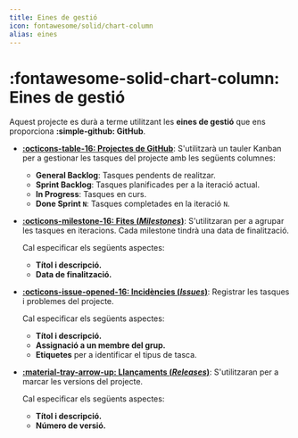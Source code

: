 ```yaml
---
title: Eines de gestió
icon: fontawesome/solid/chart-column
alias: eines
---
```


# :fontawesome-solid-chart-column: Eines de gestió
Aquest projecte es durà a terme utilitzant les __eines de gestió__
que ens proporciona __:simple-github: GitHub__.

- __[:octicons-table-16: Projectes de GitHub][projects]__: S'utilitzarà un tauler Kanban per
    a gestionar les tasques del projecte amb les següents columnes:

    - __General Backlog__: Tasques pendents de realitzar.
    - __Sprint Backlog__: Tasques planificades per a la iteració actual.
    - __In Progress__: Tasques en curs.
    - __Done Sprint `N`__: Tasques completades en la iteració `N`.

- __[:octicons-milestone-16: Fites (_Milestones_)][milestones]__: S'utilitzaran per a agrupar les tasques
    en iteracions. Cada milestone tindrà una data de finalització.

    Cal especificar els següents aspectes:

    - __Títol i descripció.__
    - __Data de finalització.__

- __[:octicons-issue-opened-16: Incidències (_Issues_)][issues]__: Registrar les tasques i problemes del projecte.

    Cal especificar els següents aspectes:

    - __Títol i descripció.__
    - __Assignació a un membre del grup.__
    - __Etiquetes__ per a identificar el tipus de tasca.

- __[:material-tray-arrow-up: Llançaments (_Releases_)][releases]__: S'utilitzaran per a marcar les versions
    del projecte.

    Cal especificar els següents aspectes:

    - __Títol i descripció.__
    - __Número de versió.__


[issues]: https://docs.github.com/es/issues/tracking-your-work-with-issues/about-issues
[milestones]: https://docs.github.com/es/issues/using-labels-and-milestones-to-track-work/about-milestones
[projects]: https://docs.github.com/es/issues/planning-and-tracking-with-projects/learning-about-projects/about-projects
[releases]: https://docs.github.com/es/github/administering-a-repository/managing-releases-in-a-repository
